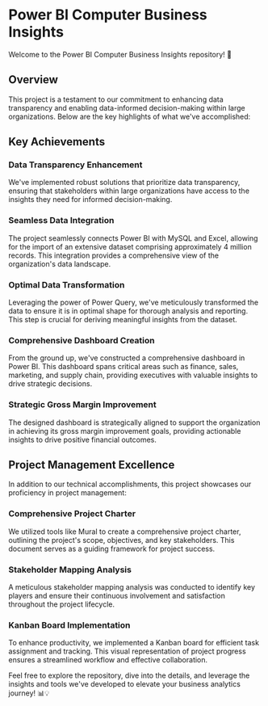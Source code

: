 # Power BI Computer Business Insights

Welcome to the Power BI Computer Business Insights repository! 🚀

## Overview

This project is a testament to our commitment to enhancing data transparency and enabling data-informed decision-making within large organizations. Below are the key highlights of what we've accomplished:

## Key Achievements

### Data Transparency Enhancement

We've implemented robust solutions that prioritize data transparency, ensuring that stakeholders within large organizations have access to the insights they need for informed decision-making.

### Seamless Data Integration

The project seamlessly connects Power BI with MySQL and Excel, allowing for the import of an extensive dataset comprising approximately 4 million records. This integration provides a comprehensive view of the organization's data landscape.

### Optimal Data Transformation

Leveraging the power of Power Query, we've meticulously transformed the data to ensure it is in optimal shape for thorough analysis and reporting. This step is crucial for deriving meaningful insights from the dataset.

### Comprehensive Dashboard Creation

From the ground up, we've constructed a comprehensive dashboard in Power BI. This dashboard spans critical areas such as finance, sales, marketing, and supply chain, providing executives with valuable insights to drive strategic decisions.

### Strategic Gross Margin Improvement

The designed dashboard is strategically aligned to support the organization in achieving its gross margin improvement goals, providing actionable insights to drive positive financial outcomes.

## Project Management Excellence

In addition to our technical accomplishments, this project showcases our proficiency in project management:

### Comprehensive Project Charter

We utilized tools like Mural to create a comprehensive project charter, outlining the project's scope, objectives, and key stakeholders. This document serves as a guiding framework for project success.

### Stakeholder Mapping Analysis

A meticulous stakeholder mapping analysis was conducted to identify key players and ensure their continuous involvement and satisfaction throughout the project lifecycle.

### Kanban Board Implementation

To enhance productivity, we implemented a Kanban board for efficient task assignment and tracking. This visual representation of project progress ensures a streamlined workflow and effective collaboration.

Feel free to explore the repository, dive into the details, and leverage the insights and tools we've developed to elevate your business analytics journey! 📊💡